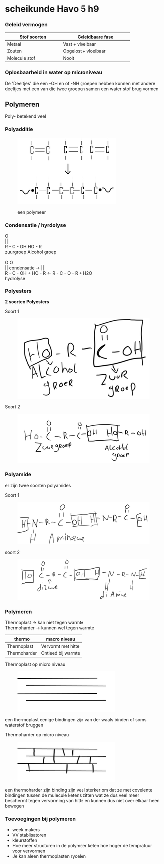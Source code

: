 # scheikunde Havo 5 h9

### Geleid vermogen

<table><thead><tr><th width="165">Stof soorten</th><th width="209">Geleidbaare fase</th></tr></thead><tbody><tr><td>Metaal</td><td>Vast + vloeibaar</td></tr><tr><td>Zouten</td><td>Opgelost + vloeibaar</td></tr><tr><td>Molecule stof</td><td>Nooit</td></tr></tbody></table>

### Oplosbaarheid in water op microniveau

De 'Deeltjes' die een -OH en of -NH groepen hebben kunnen met andere deeltjes met een van die twee groepen samen een water stof brug vormen



## Polymeren

Poly- betekend veel

### Polyadditie

<figure><img src="../../.gitbook/assets/polyaditie.png" alt=""><figcaption><p>een polymeer</p></figcaption></figure>

### Condensatie / hyrdolyse

&#x20;      O\
&#x20;      ||\
R - C - OH            HO - R\
zuurgroep            Alcohol groep\
\
&#x20;      O                                          O\
&#x20;      ||   condensatie   ->           ||\
R - C - OH  + HO - R <-    R - C - O - R + H2O    \
&#x20;                                  hydrolyse

### Polyesters

**2 soorten Polyesters**

Soort 1

<figure><img src="../../.gitbook/assets/polyester1.png" alt=""><figcaption></figcaption></figure>

Soort 2

<figure><img src="../../.gitbook/assets/polester 2.png" alt=""><figcaption></figcaption></figure>

### Polyamide

er zijn twee soorten polyamides

Soort 1

<figure><img src="../../.gitbook/assets/aminozuur 1&#x27;.png" alt=""><figcaption></figcaption></figure>

soort 2

<figure><img src="../../.gitbook/assets/aminiozuur2.png" alt=""><figcaption></figcaption></figure>

### Polymeren

Thermoplast  -> kan niet tegen warmte \
Thermoharder -> kunnen wel tegen warmte

| thermo       | macro niveau       |
| ------------ | ------------------ |
| Thermoplast  | Vervormt met hitte |
| Thermoharder | Ontleed bij warmte |

Thermoplast op micro niveau

<figure><img src="../../.gitbook/assets/thermoplast.png" alt=""><figcaption></figcaption></figure>

een thermoplast eenige bindingen zijn van der waals binden of soms waterstof bruggen

Thermoharder op micro niveau

<figure><img src="../../.gitbook/assets/thermoharder.png" alt=""><figcaption></figcaption></figure>

een thermoharder zijn binding zijn veel sterker om dat ze met covelente bindingen tussen de mulecule ketens zitten wat ze dus veel meer beschermt tegen vervorming van hitte en kunnen dus niet over elkaar heen bewegen

### Toevoegingen bij polymeren

* week makers
* VV stablisatoren
* kleurstoffen
* Hoe meer structuren in de polymeer keten hoe hoger de tempratuur voor vervormen
* Je kan aleen thermoplasten rycelen
